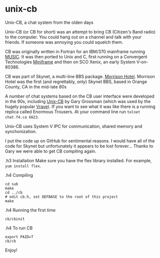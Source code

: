 unix-cb
=======

Unix-CB, a chat system from the olden days

Unix-CB (or CB for short) was an attempt to bring CB (Citizen's Band radio) to the computer.  You could hang out on a channel and talk with your friends.  If someone was annoying you could squelch them.

CB was originally written in Fortran for an IBM/370 mainframe running [MUSIC](http://en.wikipedia.org/?title=MUSIC/SP).  It was then ported to Unix and C, first running on a Convergent Technologies [Miniframe](http://sourcedelica.com/blog/wp-content/uploads/2014/11/convergent-miniframe.png) and then on SCO Xenix, an early System V-on-80386.

CB was part of Skynet, a multi-line BBS package. [Morrison Hotel](http://bbslist.textfiles.com/714/oldschool.html).  Morrison Hotel was the first (and regrettably, only) Skynet BBS, based in Orange County, CA in the mid-late 80s

A number of chat systems based on the CB user interface were developed in the 90s, including [Unix-CB](https://github.com/ggrossman/unix-cb) by Gary Grossman (which was used by the hugely popular [Vrave](http://hyperreal.org/raves/vrave/)).  If you want to see what it was like there is a running replica called Enormous Trousers.  At your command line run `telnet chat.f4.ca 6623`.

Unix-CB uses System V IPC for communication, shared memory and synchonization.

I put the code up on GitHub for sentimental reasons. I would have all of the code for Skynet but unfortunately it appears to be lost forever...   Thanks to Gary we were able to get CB compiling again.   

.h3 Installation
Make sure you have the flex library installed.  For example, `yum install flex`.

.h4 Compiling

    cd sub
    make
    cd ../cb
    # edit cb.h, set DEFBASE to the root of this project
    make

.h4 Running the first time

    cb/cbinit
    
.h4 To run CB

    export PAID=T
    cb/cb

Enjoy!
